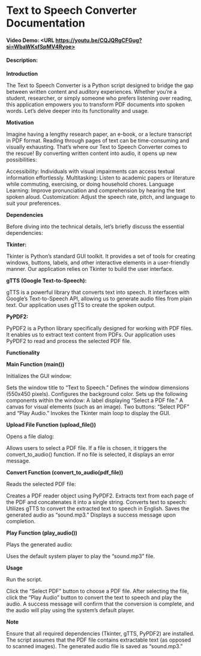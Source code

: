 # Text to Speech Converter Documentation
#### Video Demo:  <URL https://youtu.be/CQJQRgCFGug?si=WbaWKsfSpMV4Ryoe>
#### Description:

**Introduction**

The Text to Speech Converter is a Python script designed to bridge the gap between written content and auditory experiences. Whether you’re a student, researcher, or simply someone who prefers listening over reading, this application empowers you to transform PDF documents into spoken words. Let’s delve deeper into its functionality and usage.

**Motivation**

Imagine having a lengthy research paper, an e-book, or a lecture transcript in PDF format. Reading through pages of text can be time-consuming and visually exhausting. That’s where our Text to Speech Converter comes to the rescue! By converting written content into audio, it opens up new possibilities:

Accessibility: Individuals with visual impairments can access textual information effortlessly.
Multitasking: Listen to academic papers or literature while commuting, exercising, or doing household chores.
Language Learning: Improve pronunciation and comprehension by hearing the text spoken aloud.
Customization: Adjust the speech rate, pitch, and language to suit your preferences.

**Dependencies**

Before diving into the technical details, let’s briefly discuss the essential dependencies:

**Tkinter:**

Tkinter is Python’s standard GUI toolkit.
It provides a set of tools for creating windows, buttons, labels, and other interactive elements in a user-friendly manner.
Our application relies on Tkinter to build the user interface.

**gTTS (Google Text-to-Speech):**

gTTS is a powerful library that converts text into speech.
It interfaces with Google’s Text-to-Speech API, allowing us to generate audio files from plain text.
Our application uses gTTS to create the spoken output.

**PyPDF2:**

PyPDF2 is a Python library specifically designed for working with PDF files.
It enables us to extract text content from PDFs.
Our application uses PyPDF2 to read and process the selected PDF file.


**Functionality**

**Main Function (main())**

Initializes the GUI window:

Sets the window title to “Text to Speech.”
Defines the window dimensions (550x450 pixels).
Configures the background color.
Sets up the following components within the window:
A label displaying “Select a PDF file.”
A canvas for visual elements (such as an image).
Two buttons: “Select PDF” and “Play Audio.”
Invokes the Tkinter main loop to display the GUI.

**Upload File Function (upload_file())**

Opens a file dialog:

Allows users to select a PDF file.
If a file is chosen, it triggers the convert_to_audio() function.
If no file is selected, it displays an error message.


**Convert Function (convert_to_audio(pdf_file))**

Reads the selected PDF file:

Creates a PDF reader object using PyPDF2.
Extracts text from each page of the PDF and concatenates it into a single string.
Converts text to speech:
Utilizes gTTS to convert the extracted text to speech in English.
Saves the generated audio as “sound.mp3.”
Displays a success message upon completion.

**Play Function (play_audio())**

Plays the generated audio:

Uses the default system player to play the “sound.mp3” file.

**Usage**

Run the script.

Click the “Select PDF” button to choose a PDF file.
After selecting the file, click the “Play Audio” button to convert the text to speech and play the audio.
A success message will confirm that the conversion is complete, and the audio will play using the system’s default player.

**Note**

Ensure that all required dependencies (Tkinter, gTTS, PyPDF2) are installed.
The script assumes that the PDF file contains extractable text (as opposed to scanned images).
The generated audio file is saved as “sound.mp3.”
